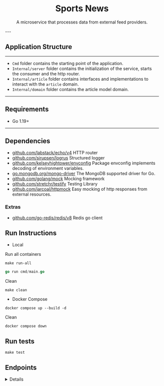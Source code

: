 <h1 align="center">Sports News</h1>
<p align="center">A microservice that processes data from external feed providers.</p>
---

## Application Structure

---
- `Cmd` folder contains the starting point of the application.
- `Internal/server` folder contains the initialization of the service, starts the consumer and the http router.
- `Internal/article` folder contains interfaces and implementations to interact with the `article` domain.
- `Internal/domain` folder contains the article model domain.
---
## Requirements
- Go 1.19+
---
## Dependencies
- [github.com/labstack/echo/v4](https://echo.labstack.com/) HTTP router
- [github.com/sirupsen/logrus](https://github.com/sirupsen/logrus) Structured logger
- [github.com/kelseyhightower/envconfig](https://github.com/kelseyhightower/envconfig) Package envconfig implements decoding of environment variables.
- [go.mongodb.org/mongo-driver](https://https://github.com/mongodb/mongo-go-driver) The MongoDB supported driver for Go.
- [github.com/golang/mock](https://github.com/golang/mock) Mocking framework
- [github.com/stretchr/testify](https://github.com/stretchr/testify) Testing Library
- [github.com/jarcoal/httpmock](https://github.com/jarcoal/httpmock) Easy mocking of http responses from external resources.
### Extras
- [github.com/go-redis/redis/v8](https://github.com/redis/go-redis) Redis go client

## Run Instructions
- Local

Run all containers
```shell
make run-all
```

```go
go run cmd/main.go
```

Clean
```shell
make clean
```

- Docker Compose
```shell
docker compose up --build -d
```

Clean
```shell
docker compose down
```
## Run tests
```shell
make test
```
## Endpoints

<details>

## List Articles
Example request:

```bash
curl -X GET http://localhost:8081/api/v1/articles
```

Example Response:

200 Status OK
```
{ 
  "status":"success",
  "data": [{"id":"640641f4b1bc7afc5cd2f855",...},{"id":"640641f4b1bc7afc5cd2f855",...}...]
}
```

## Get Article By ID
```bash
curl -X GET http://localhost:8081/api/v1/articles/640641f4b1bc7afc5cd2f855
```

Example Response:

200 Status OK
```
{ 
  "status":"success",
  "data": {"status":"success","data":{"id":"640641f4b1bc7afc5cd2f855",...}}
}
```
</details>
